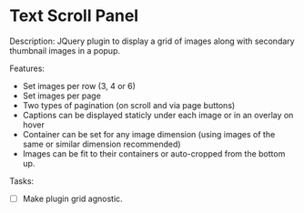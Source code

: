 **Text Scroll Panel**
=================
Description:
JQuery plugin to display a grid of images along with secondary thumbnail images in a popup.

Features:
- Set images per row (3, 4 or 6)
- Set images per page
- Two types of pagination (on scroll and via page buttons)
- Captions can be displayed staticly under each image or in an overlay on hover
- Container can be set for any image dimension (using images of the same or similar dimension recommended)
- Images can be fit to their containers or auto-cropped from the bottom up.

Tasks:
- [ ] Make plugin grid agnostic.


```
